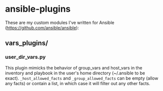 ansible-plugins
===============

These are my custom modules I've written for Ansible (https://github.com/ansible/ansible):

## vars_plugins/
### user_dir_vars.py
This plugin mimicks the behavior of group_vars and host_vars in the inventory and playbook in the user's home directory (~/.ansible to be exact).
`_host_allowed_facts` and `_group_allowed_facts` can be empty (allow any facts) or contain a list, in which case it will filter out any other facts.
